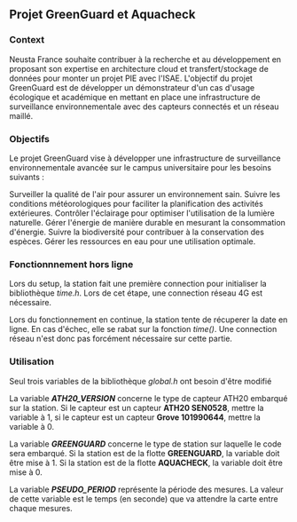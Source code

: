 ## Projet GreenGuard et Aquacheck

### Context

Neusta France souhaite contribuer à la recherche et au développement en proposant son expertise en architecture cloud et transfert/stockage de données pour monter un projet PIE avec l'ISAE. L'objectif du projet GreenGuard est de développer un démonstrateur d'un cas d'usage écologique et académique en mettant en place une infrastructure de surveillance environnementale avec des capteurs connectés et un réseau maillé.

### Objectifs

Le projet GreenGuard vise à développer une infrastructure de surveillance environnementale avancée sur le campus universitaire pour les besoins suivants :

Surveiller la qualité de l'air pour assurer un environnement sain.
Suivre les conditions météorologiques pour faciliter la planification des activités extérieures.
Contrôler l'éclairage pour optimiser l'utilisation de la lumière naturelle.
Gérer l'énergie de manière durable en mesurant la consommation d'énergie.
Suivre la biodiversité pour contribuer à la conservation des espèces.
Gérer les ressources en eau pour une utilisation optimale.

### Fonctionnnement hors ligne

Lors du setup, la station fait une première connection pour initialiser la bibliothèque *time.h*. Lors de cet étape, une connection réseau 4G est nécessaire. 

Lors du fonctionnement en continue, la station tente de récuperer la date en ligne. En cas d'échec, elle se rabat sur la fonction *time()*. Une connection réseau n'est donc pas forcément nécessaire sur cette partie. 

### Utilisation

Seul trois variables de la bibliothèque *global.h* ont besoin d'être modifié 

La variable **_ATH20_VERSION_** concerne le type de capteur ATH20 embarqué sur la station. Si le capteur est un capteur **ATH20 SEN0528**, mettre la variable à 1, si le capteur est un capteur **Grove 101990644**, mettre la variable à 0.

La variable **_GREENGUARD_** concerne le type de station sur laquelle le code sera embarqué. Si la station est de la flotte **GREENGUARD**, la variable doit être mise à 1. Si la station est de la flotte **AQUACHECK**, la variable doit être mise à 0.

La variable **_PSEUDO_PERIOD_** représente la période des mesures. La valeur de cette variable est le temps (en seconde) que va attendre la carte entre chaque mesures.